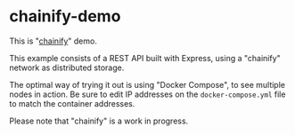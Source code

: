 
# chainify-demo

This is "[chainify]("https://github.com/carlostojal/chainify")" demo.

This example consists of a REST API built with Express, using a "chainify" network as distributed storage.

The optimal way of trying it out is using "Docker Compose", to see multiple nodes in action. Be sure to edit IP addresses on the ```docker-compose.yml``` file to match the container addresses.

Please note that "chainify" is a work in progress.
